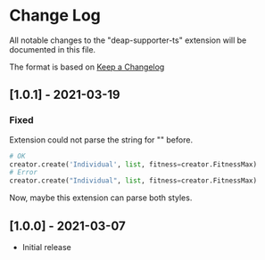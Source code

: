 # Change Log

All notable changes to the "deap-supporter-ts" extension will be documented in this file.

The format is based on [Keep a Changelog](http://keepachangelog.com/)

## [1.0.1] - 2021-03-19

### Fixed

Extension could not parse the string for "" before.

```python
# OK
creator.create('Individual', list, fitness=creator.FitnessMax)
# Error
creator.create("Individual", list, fitness=creator.FitnessMax)
```

Now, maybe this extension can parse both styles.


## [1.0.0] - 2021-03-07

- Initial release
